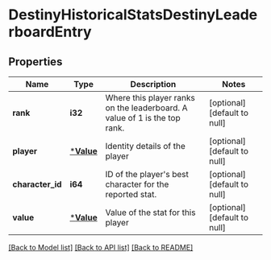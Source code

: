 # DestinyHistoricalStatsDestinyLeaderboardEntry

## Properties
Name | Type | Description | Notes
------------ | ------------- | ------------- | -------------
**rank** | **i32** | Where this player ranks on the leaderboard. A value of 1 is the top rank. | [optional] [default to null]
**player** | [***Value**](Value.md) | Identity details of the player | [optional] [default to null]
**character_id** | **i64** | ID of the player&#39;s best character for the reported stat. | [optional] [default to null]
**value** | [***Value**](Value.md) | Value of the stat for this player | [optional] [default to null]

[[Back to Model list]](../README.md#documentation-for-models) [[Back to API list]](../README.md#documentation-for-api-endpoints) [[Back to README]](../README.md)


